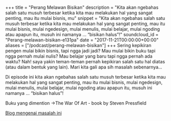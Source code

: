 +++
title = "Perang Melawan Bisikan"
description = "Kita akan ngebahas salah satu musuh terbesar ketika kita mau melakukan hal yang sangat penting, mau itu mulai bisnis, mu"
snippet = "Kita akan ngebahas salah satu musuh terbesar ketika kita mau melakukan hal yang sangat penting, mau itu mulai bisnis, mulai ngedesign, mulai menulis, mulai belajar, mulai ngoding atau apapun itu, musuh ini namanya … “bisikan halus”!"
soundcloud_id = "Perang-melawan-bisikan-e131pa"
date = "2017-11-21T00:00:00+00:00"
aliases = ["/podcast/perang-melawan-bisikan"]
+++ 
Sering kepikiran pengen mulai bikin bisnis, tapi ngga jadi jadi?
Mau mulai bikin buku tapi ngga pernah mulai nulis?
Mau belajar yang baru tapi ngga pernah ada waktu?
Nah! saya yakin teman-teman pernah kepikiran salah satu hal diatas (atau dalam bentuk yang lain). Mari kita gali apa sih masalah sebenarnya…


Di episode ini kita akan ngebahas salah satu musuh terbesar ketika kita mau melakukan hal yang sangat penting, mau itu mulai bisnis, mulai ngedesign, mulai menulis, mulai belajar, mulai ngoding atau apapun itu, musuh ini namanya … “bisikan halus”!


Buku yang dimention ->The War Of Art - book by Steven Pressfield


[Blog mengenai masalah ini](https://hilman.space/blog/perang-melawan-bisikan)